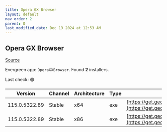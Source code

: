 ```yaml
---
title: Opera GX Browser
layout: default
nav_order: 2
parent: O
last_modified_date: Dec 13 2024 at 12:53 AM
---
```


## Opera GX Browser

[Source](https://www.opera.com/gx)

Evergreen app: `OperaGXBrowser`. Found **2** installers.

Last check: 🟢

| Version       | Channel | Architecture | Type | URI                                                                                                                                                                                            |
| ------------- | ------- | ------------ | ---- | ---------------------------------------------------------------------------------------------------------------------------------------------------------------------------------------------- |
| 115.0.5322.89 | Stable  | x64          | exe  | [https://get.geo.opera.com/pub/opera_gx/115.0.5322.89/win/Opera_GX_115.0.5322.89_Setup_x64.exe](https://get.geo.opera.com/pub/opera_gx/115.0.5322.89/win/Opera_GX_115.0.5322.89_Setup_x64.exe) |
| 115.0.5322.89 | Stable  | x86          | exe  | [https://get.geo.opera.com/pub/opera_gx/115.0.5322.89/win/Opera_GX_115.0.5322.89_Setup.exe](https://get.geo.opera.com/pub/opera_gx/115.0.5322.89/win/Opera_GX_115.0.5322.89_Setup.exe)         |

